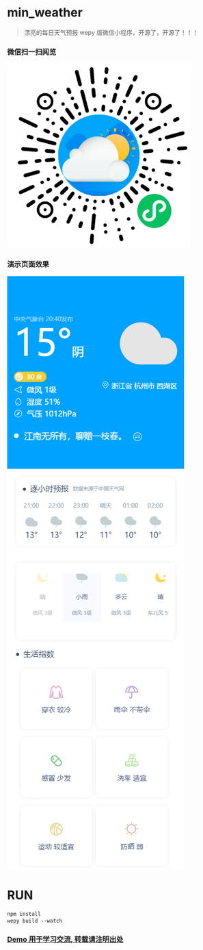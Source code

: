 # min_weather

> 漂亮的每日天气预报 wepy 版微信小程序，开源了，开源了！！！

### 微信扫一扫阅览

![](image/gh_9c0c69cec383_430.jpg)

### 演示页面效果

![](image/1616505734.png)
![](image/1616505820.png)

# RUN

```
npm install
wepy build --watch
```

### [Demo 用于学习交流, 转载请注明出处](https://github.com/andanyoung/min_weather)
